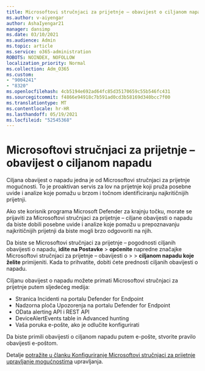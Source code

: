 ```yaml
---
title: Microsoftovi stručnjaci za prijetnje – obavijest o ciljanom napadu
ms.author: v-aiyengar
author: AshaIyengar21
manager: dansimp
ms.date: 03/10/2021
ms.audience: Admin
ms.topic: article
ms.service: o365-administration
ROBOTS: NOINDEX, NOFOLLOW
localization_priority: Normal
ms.collection: Adm_O365
ms.custom:
- "9004241"
- "8320"
ms.openlocfilehash: 4cb5194e692ad64fc85d35170659c55b546fc431
ms.sourcegitcommit: f4866e94918c7b591ad0cd3b58169d340bcc7f00
ms.translationtype: MT
ms.contentlocale: hr-HR
ms.lasthandoff: 05/19/2021
ms.locfileid: "52545368"
---
```

# <a name="microsoft-threat-experts---targeted-attack-notification"></a>Microsoftovi stručnjaci za prijetnje – obavijest o ciljanom napadu

Ciljana obavijest o napadu jedna je od Microsoftovi stručnjaci za prijetnje mogućnosti. To je proaktivan servis za lov na prijetnje koji pruža posebne uvide i analize koje pomažu u brzom i točnom identificiranju najkritičnijih prijetnji.

Ako ste korisnik programa Microsoft Defender za krajnju točku, morate se prijaviti za Microsoftovi stručnjaci za prijetnje – ciljane obavijesti o napadu da biste dobili posebne uvide i analize koje pomažu u prepoznavanju najkritičnijih prijetnji da biste mogli brzo odgovoriti na njih.

Da biste se Microsoftovi stručnjaci za prijetnje – pogodnosti ciljanih obavijesti o napadu, **idite na Postavke**  >  **općenite** napredne značajke Microsoftovi stručnjaci za prijetnje – obavijesti o  >    >  **ciljanom napadu koje želite** primijeniti. Kada to prihvatite, dobiti ćete prednosti ciljanih obavijesti o napadu.

Ciljanu obavijest o napadu možete primati Microsoftovi stručnjaci za prijetnje putem sljedećeg medija:

- Stranica Incidenti na portalu Defender for Endpoint
- Nadzorna ploča Upozorenja na portalu Defender for Endpoint
- OData alerting API i REST API
- DeviceAlertEvents table in Advanced hunting
- Vaša poruka e-pošte, ako je odlučite konfigurirati

Da biste primili obavijesti o ciljanom napadu putem e-pošte, stvorite pravilo obavijesti e-poštom. 

Detalje [potražite u članku Konfiguriranje Microsoftovi stručnjaci za prijetnje upravljanje mogućnostima](/windows/security/threat-protection/microsoft-defender-atp/configure-microsoft-threat-experts) upravljanja.
